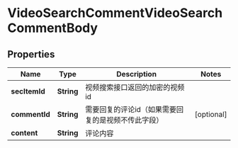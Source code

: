 # VideoSearchCommentVideoSearchCommentBody

## Properties
Name | Type | Description | Notes
------------ | ------------- | ------------- | -------------
**secItemId** | **String** | 视频搜索接口返回的加密的视频id | 
**commentId** | **String** | 需要回复的评论id（如果需要回复的是视频不传此字段） |  [optional]
**content** | **String** | 评论内容 | 
